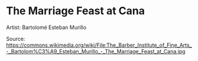 # The Marriage Feast at Cana

Artist: Bartolomé Esteban Murillo

Source: <https://commons.wikimedia.org/wiki/File:The_Barber_Institute_of_Fine_Arts_-_Bartolom%C3%A9_Esteban_Murillo_-_The_Marriage_Feast_at_Cana.jpg>